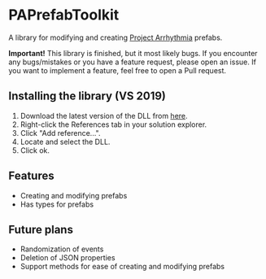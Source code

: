 # PAPrefabToolkit
 A library for modifying and creating [Project Arrhythmia](https://store.steampowered.com/app/440310/Project_Arrhythmia/) prefabs.

**Important!**
This library is finished, but it most likely bugs.
If you encounter any bugs/mistakes or you have a feature request, please open an issue.
If you want to implement a feature, feel free to open a Pull request.

## Installing the library (VS 2019)

 1. Download the latest version of the DLL from [here](https://github.com/UserTCQ/PAPrefabToolkit/releases).
 2. Right-click the References tab in your solution explorer.
 3. Click "Add reference...".
 4. Locate and select the DLL.
 5. Click ok.

## Features
- Creating and modifying prefabs
- Has types for prefabs

## Future plans
- Randomization of events
- Deletion of JSON properties
- Support methods for ease of creating and modifying prefabs
